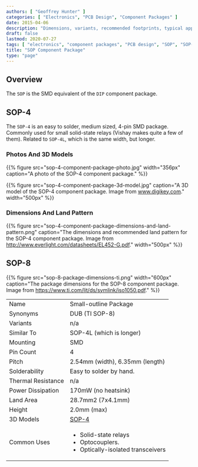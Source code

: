 ```yaml
---
authors: [ "Geoffrey Hunter" ]
categories: [ "Electronics", "PCB Design", "Component Packages" ]
date: 2015-04-06
description: "Dimensions, variants, recommended footprints, typical applications and more info about the SOP component package."
draft: false
lastmod: 2020-07-27
tags: [ "electronics", "component packages", "PCB design", "SOP", "SOP-4", "relays", "DUB", "SOP-8", "Texas Instruments" ]
title: "SOP Component Package"
type: "page"
---
```


## Overview

<table>
  <tbody>
    <tr>
      <td>Name</td>
      <td>Small-outline Package</td>
    </tr>
    <tr>
      <td>Synonyms</td>
      <td>DUB (TI SOP-8)</td>
    </tr>
    <tr>
      <td>Variants</td>
      <td>n/a</td>
    </tr>
    <tr>
      <td>Similar To</td>
      <td>SOP-4L (which is longer)</td>
    </tr>
    <tr>
      <td>Mounting</td>
      <td>SMD</td>
    </tr>
    <tr>
      <td>Pin Count</td>
      <td>4</td>
    </tr>
    <tr>
      <td>Pitch</td>
      <td>2.54mm (width), 6.35mm (length)</td>
    </tr>
    <tr>
      <td>Solderability</td>
      <td>Easy to solder by hand.</td>
    </tr>
    <tr>
      <td>Thermal Resistance</td>
      <td>n/a</td>
    </tr>
    <tr>
      <td>Power Dissipation</td>
      <td>170mW (no heatsink)</td>
    </tr>
    <tr>
      <td>Land Area</td>
      <td>28.7mm2 (7x4.1mm)</td>
    </tr>
    <tr>
      <td>Height</td>
      <td>2.0mm (max)</td>
    </tr>
    <tr>
      <td>3D Models</td>
      <td><a href="http://www.3dcontentcentral.com/secure/download-model.aspx?catalogid=171&id=260391">SOP-4</a></td>
    </td>
    </tr>
    <tr>
      <td>Common Uses</td>
      <td>
        <ul>
          <li>Solid-state relays</li>
          <li>Optocouplers.</li>
          <li>Optically-isolated transceivers</li>
        </ul>
      </td>
    </tr>
  </tbody>
  
The `SOP` is the SMD equivalent of the `DIP` component package.

## SOP-4

The `SOP-4` is an easy to solder, medium sized, 4-pin SMD package. Commonly used for small solid-state relays (Vishay makes quite a few of them). Related to `SOP-4L`, which is the same width, but longer.

### Photos And 3D Models

{{% figure src="sop-4-component-package-photo.jpg" width="356px" caption="A photo of the SOP-4 component package." %}}

{{% figure src="sop-4-component-package-3d-model.jpg" caption="A 3D model of the SOP-4 component package. Image from www.digikey.com."  width="500px" %}}

### Dimensions And Land Pattern

{{% figure src="sop-4-component-package-dimensions-and-land-pattern.png" caption="The dimensions and recommended land pattern for the SOP-4 component package. Image from http://www.everlight.com/datasheets/EL452-G.pdf."  width="500px" %}}

## SOP-8

{{% figure src="sop-8-package-dimensions-ti.png" width="600px" caption="The package dimensions for the SOP-8 component package. Image from https://www.ti.com/lit/ds/symlink/iso1050.pdf." %}}